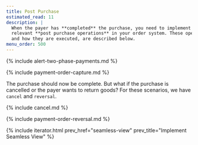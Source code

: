 ```yaml
---
title: Post Purchase
estimated_read: 11
description: |
  When the payer has **completed** the purchase, you need to implement the
  relevant **post purchase operations** in your order system. These operations,
  and how they are executed, are described below.
menu_order: 500
---
```


{% include alert-two-phase-payments.md %}

{% include payment-order-capture.md %}

The purchase should now be complete. But what if the purchase is cancelled or
the payer wants to return goods? For these scenarios, we have `cancel` and
`reversal`.

{% include cancel.md %}

{% include payment-order-reversal.md %}

{% include iterator.html prev_href="seamless-view"
                         prev_title="Implement Seamless View" %}
